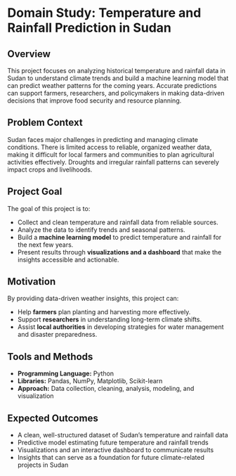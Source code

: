 # Domain Study: Temperature and Rainfall Prediction in Sudan

## Overview

This project focuses on analyzing historical temperature and rainfall data in Sudan to understand climate trends and build a machine learning model that can predict weather patterns for the coming years. Accurate predictions can support farmers, researchers, and policymakers in making data-driven decisions that improve food security and resource planning.

## Problem Context

Sudan faces major challenges in predicting and managing climate conditions. There is limited access to reliable, organized weather data, making it difficult for local farmers and communities to plan agricultural activities effectively. Droughts and irregular rainfall patterns can severely impact crops and livelihoods.

## Project Goal

The goal of this project is to:

- Collect and clean temperature and rainfall data from reliable sources.  
- Analyze the data to identify trends and seasonal patterns.  
- Build a **machine learning model** to predict temperature and rainfall for the next few years.  
- Present results through **visualizations and a dashboard** that make the insights accessible and actionable.

## Motivation

By providing data-driven weather insights, this project can:

- Help **farmers** plan planting and harvesting more effectively.  
- Support **researchers** in understanding long-term climate shifts.  
- Assist **local authorities** in developing strategies for water management and disaster preparedness.

## Tools and Methods

- **Programming Language:** Python  
- **Libraries:** Pandas, NumPy, Matplotlib, Scikit-learn  
- **Approach:** Data collection, cleaning, analysis, modeling, and visualization

## Expected Outcomes

- A clean, well-structured dataset of Sudan’s temperature and rainfall data  
- Predictive model estimating future temperature and rainfall trends  
- Visualizations and an interactive dashboard to communicate results  
- Insights that can serve as a foundation for future climate-related projects in Sudan
